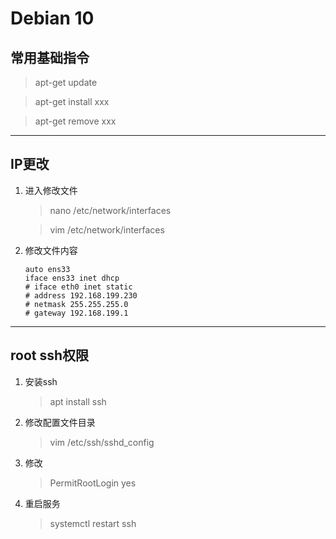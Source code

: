 # Debian 10 
## 常用基础指令
> apt-get update

> apt-get install xxx

> apt-get remove xxx
---
## IP更改
1. 进入修改文件
    > nano /etc/network/interfaces

    > vim /etc/network/interfaces
2. 修改文件内容
    ```shell
    auto ens33
    iface ens33 inet dhcp
    # iface eth0 inet static
    # address 192.168.199.230
    # netmask 255.255.255.0
    # gateway 192.168.199.1
    ```
---
## root ssh权限
1. 安装ssh
    > apt install ssh
2. 修改配置文件目录
    > vim /etc/ssh/sshd_config
3. 修改
    > PermitRootLogin yes
4. 重启服务
    > systemctl restart ssh